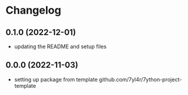# Changelog

## 0.1.0 (2022-12-01)
+ updating the README and setup files

## 0.0.0 (2022-11-03)
+ setting up package from template github.com/7yl4r/7ython-project-template
